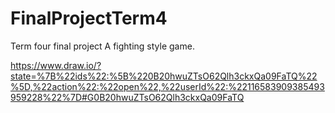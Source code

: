 # FinalProjectTerm4
Term four final project
A fighting style game.

https://www.draw.io/?state=%7B%22ids%22:%5B%220B20hwuZTsO62Qlh3ckxQa09FaTQ%22%5D,%22action%22:%22open%22,%22userId%22:%22116583909385493959228%22%7D#G0B20hwuZTsO62Qlh3ckxQa09FaTQ
